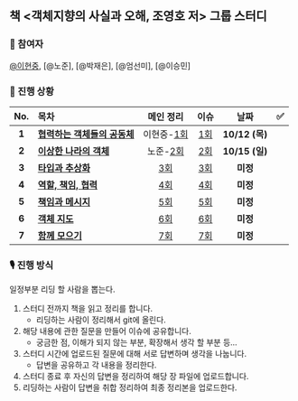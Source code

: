 ## 책 <객체지향의 사실과 오해, 조영호 저> 그룹 스터디
### 👫 참여자
[@이현중](https://github.com/luminoustone), [@노준], [@박재은], [@엄선미], [@이승민]

### 📖 진행 상황

|  No.  | 목차                             | 메인 정리           | 이슈           | 날짜           | ✅  |
| :---: | :------------------------------- | :-------------------------------: | :-------------------------------: | :-------------: | :-: |
| **1** | **[협력하는 객체들의 공동체](01_협력하는_객체들의_공동체.md)** | 이현중-[1회]() | [1회]() | **10/12 (목)** |   |
| **2** | **[이상한 나라의 객체](02_이상한_나라의_객체.md)** | 노준-[2회]() | [2회]() | **10/15 (일)** |    |
| **3** | **[타입과 추상화](03_타입과_추상화.md)** | [3회]() | [3회]() | **미정** |   |
| **4** | **[역할, 책임, 협력](04_역할,_책임,_협력.md)** | [4회]() | [4회]() | **미정** |   |
| **5** | **[책임과 메시지](05_책임과_메시지.md)** | [5회]() | [5회]() | **미정** |  |
| **6** | **[객체 지도](06_객체_지도.md)** | [6회]() | [6회]() |  **미정** |  |
| **7** | **[함께 모으기](07_함께_모으기.md)** | [7회]() | [7회]() | **미정** |  |

### 🎙 진행 방식
일정부분 리딩 할 사람을 뽑는다.
1. 스터디 전까지 책을 읽고 정리를 합니다.
	-  리딩하는 사람이 정리해서 git에 올린다.
2. 해당 내용에 관한 질문을 만들어 이슈에 공유합니다.
	- 궁금한 점, 이해가 되지 않는 부분, 확장해서 생각 할 부분 등...
3. 스터디 시간에 업로드된 질문에 대해 서로 답변하며 생각을 나눕니다.
	- 답변을 공유하고 각 내용을 정리한다.
4. 스터디 종료 후 자신의 답변을 정리하여 해당 장 파일에 업로드합니다.
5. 리딩하는 사람이 답변을 취합 정리하여 최종 정리본을 업로드한다.
